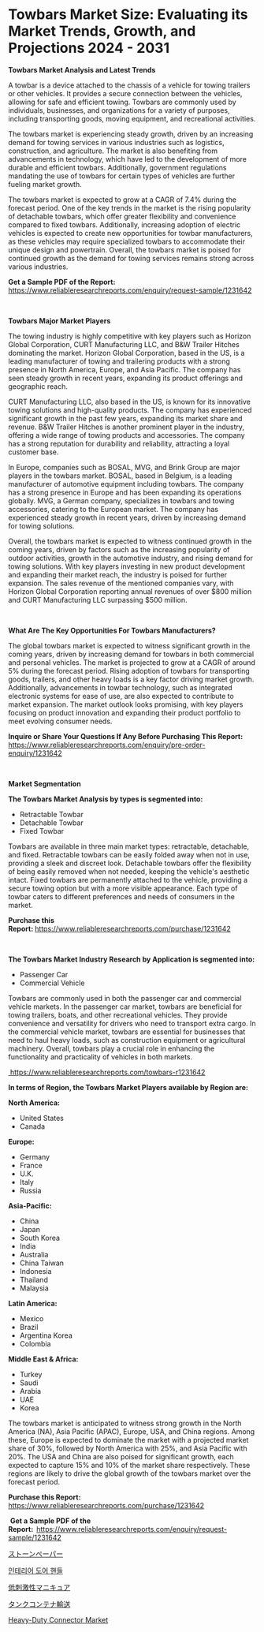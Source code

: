 <p><h1>Towbars Market Size: Evaluating its Market Trends, Growth, and Projections 2024 - 2031</h1></p><p><strong>Towbars Market Analysis and Latest Trends</strong></p>
<p><p>A towbar is a device attached to the chassis of a vehicle for towing trailers or other vehicles. It provides a secure connection between the vehicles, allowing for safe and efficient towing. Towbars are commonly used by individuals, businesses, and organizations for a variety of purposes, including transporting goods, moving equipment, and recreational activities.</p><p>The towbars market is experiencing steady growth, driven by an increasing demand for towing services in various industries such as logistics, construction, and agriculture. The market is also benefiting from advancements in technology, which have led to the development of more durable and efficient towbars. Additionally, government regulations mandating the use of towbars for certain types of vehicles are further fueling market growth.</p><p>The towbars market is expected to grow at a CAGR of 7.4% during the forecast period. One of the key trends in the market is the rising popularity of detachable towbars, which offer greater flexibility and convenience compared to fixed towbars. Additionally, increasing adoption of electric vehicles is expected to create new opportunities for towbar manufacturers, as these vehicles may require specialized towbars to accommodate their unique design and powertrain. Overall, the towbars market is poised for continued growth as the demand for towing services remains strong across various industries.</p></p>
<p><strong>Get a Sample PDF of the Report:&nbsp;</strong> <a href="https://www.reliableresearchreports.com/enquiry/request-sample/1231642">https://www.reliableresearchreports.com/enquiry/request-sample/1231642</a></p>
<p>&nbsp;</p>
<p><strong>Towbars Major Market Players</strong></p>
<p><p>The towing industry is highly competitive with key players such as Horizon Global Corporation, CURT Manufacturing LLC, and B&W Trailer Hitches dominating the market. Horizon Global Corporation, based in the US, is a leading manufacturer of towing and trailering products with a strong presence in North America, Europe, and Asia Pacific. The company has seen steady growth in recent years, expanding its product offerings and geographic reach.</p><p>CURT Manufacturing LLC, also based in the US, is known for its innovative towing solutions and high-quality products. The company has experienced significant growth in the past few years, expanding its market share and revenue. B&W Trailer Hitches is another prominent player in the industry, offering a wide range of towing products and accessories. The company has a strong reputation for durability and reliability, attracting a loyal customer base.</p><p>In Europe, companies such as BOSAL, MVG, and Brink Group are major players in the towbars market. BOSAL, based in Belgium, is a leading manufacturer of automotive equipment including towbars. The company has a strong presence in Europe and has been expanding its operations globally. MVG, a German company, specializes in towbars and towing accessories, catering to the European market. The company has experienced steady growth in recent years, driven by increasing demand for towing solutions.</p><p>Overall, the towbars market is expected to witness continued growth in the coming years, driven by factors such as the increasing popularity of outdoor activities, growth in the automotive industry, and rising demand for towing solutions. With key players investing in new product development and expanding their market reach, the industry is poised for further expansion. The sales revenue of the mentioned companies vary, with Horizon Global Corporation reporting annual revenues of over $800 million and CURT Manufacturing LLC surpassing $500 million.</p></p>
<p>&nbsp;</p>
<p><strong>What Are The Key Opportunities For Towbars Manufacturers?</strong></p>
<p><p>The global towbars market is expected to witness significant growth in the coming years, driven by increasing demand for towbars in both commercial and personal vehicles. The market is projected to grow at a CAGR of around 5% during the forecast period. Rising adoption of towbars for transporting goods, trailers, and other heavy loads is a key factor driving market growth. Additionally, advancements in towbar technology, such as integrated electronic systems for ease of use, are also expected to contribute to market expansion. The market outlook looks promising, with key players focusing on product innovation and expanding their product portfolio to meet evolving consumer needs.</p></p>
<p><strong>Inquire or Share Your Questions If Any Before Purchasing This Report:</strong> <a href="https://www.reliableresearchreports.com/enquiry/pre-order-enquiry/1231642">https://www.reliableresearchreports.com/enquiry/pre-order-enquiry/1231642</a></p>
<p>&nbsp;</p>
<p><strong>Market Segmentation</strong></p>
<p><strong>The Towbars Market Analysis by types is segmented into:</strong></p>
<p><ul><li>Retractable Towbar</li><li>Detachable Towbar</li><li>Fixed Towbar</li></ul></p>
<p><p>Towbars are available in three main market types: retractable, detachable, and fixed. Retractable towbars can be easily folded away when not in use, providing a sleek and discreet look. Detachable towbars offer the flexibility of being easily removed when not needed, keeping the vehicle's aesthetic intact. Fixed towbars are permanently attached to the vehicle, providing a secure towing option but with a more visible appearance. Each type of towbar caters to different preferences and needs of consumers in the market.</p></p>
<p><strong>Purchase this Report:&nbsp;</strong><a href="https://www.reliableresearchreports.com/purchase/1231642">https://www.reliableresearchreports.com/purchase/1231642</a></p>
<p>&nbsp;</p>
<p><strong>The Towbars Market Industry Research by Application is segmented into:</strong></p>
<p><ul><li>Passenger Car</li><li>Commercial Vehicle</li></ul></p>
<p><p>Towbars are commonly used in both the passenger car and commercial vehicle markets. In the passenger car market, towbars are beneficial for towing trailers, boats, and other recreational vehicles. They provide convenience and versatility for drivers who need to transport extra cargo. In the commercial vehicle market, towbars are essential for businesses that need to haul heavy loads, such as construction equipment or agricultural machinery. Overall, towbars play a crucial role in enhancing the functionality and practicality of vehicles in both markets.</p></p>
<p><a href="https://www.reliableresearchreports.com/towbars-r1231642">&nbsp;https://www.reliableresearchreports.com/towbars-r1231642</a></p>
<p><strong>In terms of Region, the Towbars Market Players available by Region are:</strong></p>
<p>
    <p> <strong> North America: </strong>
        <ul>
            <li>United States</li>
            <li>Canada</li>
        </ul>
        </p> 
    <p> <strong> Europe: </strong>
        <ul>
            <li>Germany</li>
            <li>France</li>
            <li>U.K.</li>
            <li>Italy</li>
            <li>Russia</li>
        </ul>
        </p> 
    <p> <strong> Asia-Pacific: </strong>
        <ul>
            <li>China</li>
            <li>Japan</li>
            <li>South Korea</li>
            <li>India</li>
            <li>Australia</li>
            <li>China Taiwan</li>
            <li>Indonesia</li>
            <li>Thailand</li>
            <li>Malaysia</li>
        </ul>
        </p> 
    <p> <strong> Latin America: </strong>
        <ul>
            <li>Mexico</li>
            <li>Brazil</li>
            <li>Argentina Korea</li>
            <li>Colombia</li>
        </ul>
        </p> 
    <p> <strong> Middle East & Africa: </strong>
        <ul>
            <li>Turkey</li>
            <li>Saudi</li>
            <li>Arabia</li>
            <li>UAE</li>
            <li>Korea</li>
        </ul>
    </p>
    </p>
<p><p>The towbars market is anticipated to witness strong growth in the North America (NA), Asia Pacific (APAC), Europe, USA, and China regions. Among these, Europe is expected to dominate the market with a projected market share of 30%, followed by North America with 25%, and Asia Pacific with 20%. The USA and China are also poised for significant growth, each expected to capture 15% and 10% of the market share respectively. These regions are likely to drive the global growth of the towbars market over the forecast period.</p></p>
<p><strong>Purchase this Report: </strong><a href="https://www.reliableresearchreports.com/purchase/1231642">https://www.reliableresearchreports.com/purchase/1231642</a></p>
<p>&nbsp;<strong>Get a Sample PDF of the Report:&nbsp;&nbsp;</strong><a href="https://www.reliableresearchreports.com/enquiry/request-sample/1231642">https://www.reliableresearchreports.com/enquiry/request-sample/1231642</a></p>
<p><strong></strong></p>
<p><p><a href="https://medium.com/@camilcosta76856/%E7%9F%B3%E7%B4%99%E5%B8%82%E5%A0%B4%E8%A6%8F%E6%A8%A1-%E5%B8%82%E5%A0%B4%E5%B1%95%E6%9C%9B%E3%81%A8%E5%B8%82%E5%A0%B4%E4%BA%88%E6%B8%AC-2024%E5%B9%B4%E3%81%8B%E3%82%892031%E5%B9%B4-8c4ee1d24be0">ストーンペーパー</a></p><p><a href="https://medium.com/@karenburke2009/%EC%9D%B8%ED%85%8C%EB%A6%AC%EC%96%B4-%EB%8F%84%EC%96%B4-%ED%95%B8%EB%93%A4-%EC%8B%9C%EC%9E%A5-%EB%B3%B4%EA%B3%A0%EC%84%9C%EB%8A%94-%EC%9D%B4-%EC%8B%9C%EC%9E%A5%EC%9D%98-%EC%B5%9C%EC%8B%A0-%ED%8A%B8%EB%A0%8C%EB%93%9C%EC%99%80-%EC%84%B1%EC%9E%A5-%EA%B8%B0%ED%9A%8C%EB%A5%BC-%EB%B3%B4%EC%97%AC%EC%A4%8D%EB%8B%88%EB%8B%A4-4f4636205c6e">인테리어 도어 핸들</a></p><p><a href="https://github.com/marbadji/Market-Research-Report-List-1/blob/main/177855929563.md">低刺激性マニキュア</a></p><p><a href="https://medium.com/@lewis15david/%E3%82%BF%E3%83%B3%E3%82%AF%E3%82%B3%E3%83%B3%E3%83%86%E3%83%8A%E8%BC%B8%E9%80%81%E5%B8%82%E5%A0%B4%E3%81%AE%E8%AA%BF%E6%9F%BB%E3%83%AC%E3%83%9D%E3%83%BC%E3%83%88-%E3%81%9D%E3%81%AE%E6%AD%B4%E5%8F%B2%E3%81%8A%E3%82%88%E3%81%B32031%E5%B9%B4%E3%81%BE%E3%81%A7%E3%81%AE%E4%BA%88%E6%B8%AC-a7655e24691b">タンクコンテナ輸送</a></p><p><a href="https://github.com/mancsybtousav/Market-Research-Report-List-2/blob/main/heavy-duty-connector-market.md">Heavy-Duty Connector Market</a></p></p>